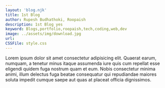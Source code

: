 ```yaml
---
layout: 'blog.njk'
title: 1st Blog
author: Rupesh Budhathoki, Roopaish
description: 1st Blog yes 
keyword: Blogs,portfolio,roopaish,tech,coding,web,dev
image: ../assets/img/download.jpg
url: 
CSSFile: style.css
---
```

Lorem ipsum dolor sit amet consectetur adipisicing elit. Quaerat earum, numquam, a tenetur minus itaque assumenda iure quis cum repellat esse eligendi quidem fuga nostrum quam et eum. Nobis consectetur minima animi, illum delectus fuga beatae consequatur qui repudiandae maiores soluta impedit cumque saepe aut quas at placeat officia dignissimos.
